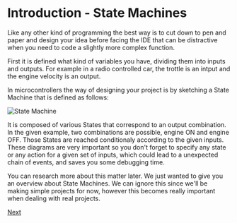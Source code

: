 # Introduction - State Machines

Like any other kind of programming the best way is to cut down to pen and paper and design your idea before facing the IDE that can be distractive when you need to code a slightly more complex function.

First it is defined what kind of variables you have, dividing them into inputs and outputs. For example in a radio controlled car, the trottle is an intput and the engine velocity is an output.

In microcontrollers the way of designing your project is by sketching a State Machine that is defined as follows:

![State Machine](https://i.stack.imgur.com/YHIVL.gif)

It is composed of various States that correspond to an output combination. In the given example, two combinations are possible, engine ON and engine OFF. Those States are reached conditionaly according to the given inputs.
These diagrams are very important so you don't forget to specify any state or any action for a given set of inputs, which could lead to a unexpected chain of events, and saves you some debugging time. 

You can research more about this matter later. We just wanted to give you an overview about State Machines. We can ignore this since we'll be making simple projects for now, however this becomes really important when dealing with real projects.

[Next](microcontroller.md)
